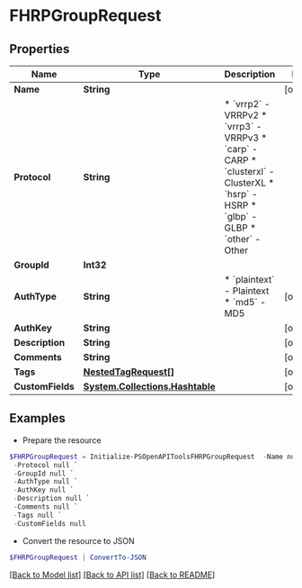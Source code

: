 # FHRPGroupRequest
## Properties

Name | Type | Description | Notes
------------ | ------------- | ------------- | -------------
**Name** | **String** |  | [optional] 
**Protocol** | **String** | * &#x60;vrrp2&#x60; - VRRPv2 * &#x60;vrrp3&#x60; - VRRPv3 * &#x60;carp&#x60; - CARP * &#x60;clusterxl&#x60; - ClusterXL * &#x60;hsrp&#x60; - HSRP * &#x60;glbp&#x60; - GLBP * &#x60;other&#x60; - Other | 
**GroupId** | **Int32** |  | 
**AuthType** | **String** | * &#x60;plaintext&#x60; - Plaintext * &#x60;md5&#x60; - MD5 | [optional] 
**AuthKey** | **String** |  | [optional] 
**Description** | **String** |  | [optional] 
**Comments** | **String** |  | [optional] 
**Tags** | [**NestedTagRequest[]**](NestedTagRequest.md) |  | [optional] 
**CustomFields** | [**System.Collections.Hashtable**](AnyType.md) |  | [optional] 

## Examples

- Prepare the resource
```powershell
$FHRPGroupRequest = Initialize-PSOpenAPIToolsFHRPGroupRequest  -Name null `
 -Protocol null `
 -GroupId null `
 -AuthType null `
 -AuthKey null `
 -Description null `
 -Comments null `
 -Tags null `
 -CustomFields null
```

- Convert the resource to JSON
```powershell
$FHRPGroupRequest | ConvertTo-JSON
```

[[Back to Model list]](../README.md#documentation-for-models) [[Back to API list]](../README.md#documentation-for-api-endpoints) [[Back to README]](../README.md)

